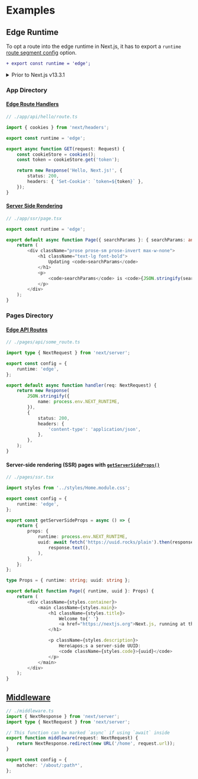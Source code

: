 # Examples

<!-- TODO: improve the following -->

## Edge Runtime

To opt a route into the edge runtime in Next.js, it has to export a `runtime` [route segment config](https://nextjs.org/docs/app/api-reference/file-conventions/route-segment-config#runtime) option.

```diff
+ export const runtime = 'edge';
```

<details>
<summary>Prior to Next.js v13.3.1</summary>

When using a Next.js version that is older than v13.3.1, it is possible to export a `config` object from a route and specify a `runtime` option inside that object. This can opt the route into the edge runtime.

```diff
export const config = {
+ runtime: 'edge',
};
```

</details>

### App Directory

#### [Edge Route Handlers](https://nextjs.org/docs/app/building-your-application/routing/router-handlers#edge-and-nodejs-runtimes)

```typescript
// ./app/api/hello/route.ts

import { cookies } from 'next/headers';

export const runtime = 'edge';

export async function GET(request: Request) {
	const cookieStore = cookies();
	const token = cookieStore.get('token');

	return new Response('Hello, Next.js!', {
		status: 200,
		headers: { 'Set-Cookie': `token=${token}` },
	});
}
```

#### [Server Side Rendering](https://nextjs.org/docs/app/building-your-application/rendering/static-and-dynamic-rendering#dynamic-rendering)

```typescript
// ./app/ssr/page.tsx

export const runtime = 'edge';

export default async function Page({ searchParams }: { searchParams: any }) {
	return (
		<div className="prose prose-sm prose-invert max-w-none">
			<h1 className="text-lg font-bold">
				Updating <code>searchParams</code>
			</h1>
			<p>
				<code>searchParams</code> is <code>{JSON.stringify(searchParams)}</code>
			</p>
		</div>
	);
}
```

### Pages Directory

#### [Edge API Routes](https://nextjs.org/docs/pages/building-your-application/routing/api-routes#edge-api-routes)

```typescript
// ./pages/api/some_route.ts

import type { NextRequest } from 'next/server';

export const config = {
	runtime: 'edge',
};

export default async function handler(req: NextRequest) {
	return new Response(
		JSON.stringify({
			name: process.env.NEXT_RUNTIME,
		}),
		{
			status: 200,
			headers: {
				'content-type': 'application/json',
			},
		},
	);
}
```

#### Server-side rendering (SSR) pages with [`getServerSideProps()`](https://nextjs.org/docs/pages/building-your-application/data-fetching/get-server-side-props)

```typescript
// ./pages/ssr.tsx

import styles from '../styles/Home.module.css';

export const config = {
	runtime: 'edge',
};

export const getServerSideProps = async () => {
	return {
		props: {
			runtime: process.env.NEXT_RUNTIME,
			uuid: await fetch('https://uuid.rocks/plain').then(response =>
				response.text(),
			),
		},
	};
};

type Props = { runtime: string; uuid: string };

export default function Page({ runtime, uuid }: Props) {
	return (
		<div className={styles.container}>
			<main className={styles.main}>
				<h1 className={styles.title}>
					Welcome to{' '}
					<a href="https://nextjs.org">Next.js, running at the {runtime}!</a>
				</h1>

				<p className={styles.description}>
					Here&apos;s a server-side UUID:
					<code className={styles.code}>{uuid}</code>
				</p>
			</main>
		</div>
	);
}
```

## [Middleware](https://nextjs.org/docs/pages/building-your-application/routing/middleware)

```typescript
// ./middleware.ts
import { NextResponse } from 'next/server';
import type { NextRequest } from 'next/server';

// This function can be marked `async` if using `await` inside
export function middleware(request: NextRequest) {
	return NextResponse.redirect(new URL('/home', request.url));
}

export const config = {
	matcher: '/about/:path*',
};
```
